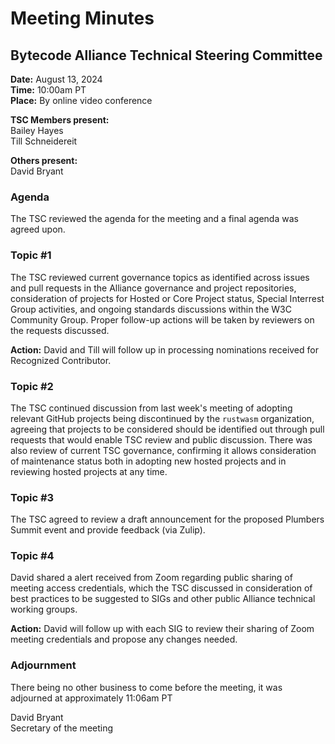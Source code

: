 # Meeting Minutes
## Bytecode Alliance Technical Steering Committee
**Date:** August 13, 2024  
**Time:** 10:00am PT  
**Place:** By online video conference  

**TSC Members present:**  
Bailey Hayes  
Till Schneidereit  

**Others present:**  
David Bryant  

### Agenda
The TSC reviewed the agenda for the meeting and a final agenda was agreed upon.

### Topic #1
The TSC reviewed current governance topics as identified across issues and pull requests in the Alliance governance and project repositories, consideration of projects for Hosted or Core Project status, Special Interrest Group activities, and ongoing standards discussions within the W3C Community Group. Proper follow-up actions will be taken by reviewers on the requests discussed. 

**Action:** David and Till will follow up in processing nominations received for Recognized Contributor.

### Topic #2
The TSC continued discussion from last week's meeting of adopting relevant GitHub projects being discontinued by the `rustwasm` organization, agreeing that projects to be considered should be identified out through pull requests that would enable TSC review and public discussion.  There was also review of current TSC governance, confirming it allows consideration of maintenance status both in adopting new hosted projects and in reviewing hosted projects at any time.

### Topic #3
The TSC agreed to review a draft announcement for the proposed Plumbers Summit event and provide feedback (via Zulip).

### Topic #4
David shared a alert received from Zoom regarding public sharing of meeting access credentials, which the TSC discussed in consideration of best practices to be suggested to SIGs and other public Alliance technical working groups.

**Action:** David will follow up with each SIG to review their sharing of Zoom meeting credentials and propose any changes needed.

### Adjournment
There being no other business to come before the meeting, it was adjourned at approximately 11:06am PT

David Bryant  
Secretary of the meeting